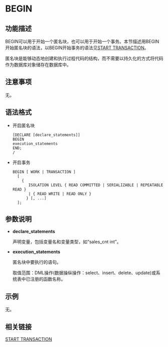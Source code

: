 # BEGIN<a name="ZH-CN_TOPIC_0289900173"></a>

## 功能描述<a name="zh-cn_topic_0283137310_zh-cn_topic_0237122087_zh-cn_topic_0059778122_s575f09bb20db48a4a74f6544c1593758"></a>

BEGIN可以用于开始一个匿名块，也可以用于开始一个事务。本节描述用BEGIN开始匿名块的语法，以BEGIN开始事务的语法见[START TRANSACTION](START-TRANSACTION.md)。

匿名块是能够动态地创建和执行过程代码的结构，而不需要以持久化的方式将代码作为数据库对象储存在数据库中。

## 注意事项<a name="zh-cn_topic_0283137310_zh-cn_topic_0237122087_zh-cn_topic_0059778122_sdc4b0a2020cb4122a1e23f44459b54dc"></a>

无。

## 语法格式<a name="zh-cn_topic_0283137310_zh-cn_topic_0237122087_zh-cn_topic_0059778122_s9591de70a4254764b3ec5daed66d030a"></a>

-   开启匿名块

    ```
    [DECLARE [declare_statements]]
    BEGIN
    execution_statements
    END;
    /
    ```

-   开启事务

    ```
    BEGIN [ WORK | TRANSACTION ]
      [
        {
           ISOLATION LEVEL { READ COMMITTED | SERIALIZABLE | REPEATABLE READ }
           | { READ WRITE | READ ONLY }
          } [, ...]
      ];
    ```


## 参数说明<a name="zh-cn_topic_0283137310_zh-cn_topic_0237122087_zh-cn_topic_0059778122_scabeb8532e944460bef66392557a9480"></a>

-   **declare\_statements**

    声明变量，包括变量名和变量类型，如“sales\_cnt int”。

-   **execution\_statements**

    匿名块中要执行的语句。

    取值范围：DML操作\(数据操纵操作：select、insert、delete、update\)或系统表中已注册的函数名称。


## 示例<a name="zh-cn_topic_0283137310_section41260277018"></a>

无。

## 相关链接<a name="zh-cn_topic_0283137310_zh-cn_topic_0237122087_zh-cn_topic_0059778122_section552105014012"></a>

[START TRANSACTION](START-TRANSACTION.md)
